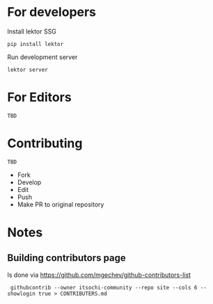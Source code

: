 # For developers 

Install lektor SSG 
    
    pip install lektor 
    
Run development server
    
    lektor server

# For Editors 

    TBD

# Contributing 

    TBD

- Fork 
- Develop 
- Edit
- Push 
- Make PR to original repository 

# Notes 

## Building contributors page

Is done via https://github.com/mgechev/github-contributors-list

     githubcontrib --owner itsochi-community --repo site --cols 6 --showlogin true > CONTRIBUTERS.md